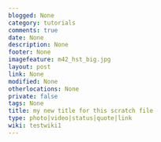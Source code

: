 ```yaml
---
blogged: None
category: tutorials
comments: true
date: None
description: None
footer: None
imagefeature: m42_hst_big.jpg
layout: post
link: None
modified: None
otherlocations: None
private: false
tags: None
title: my new title for this scratch file
type: photo|video|status|quote|link
wiki: testwiki1
---
```

<!--summary-->